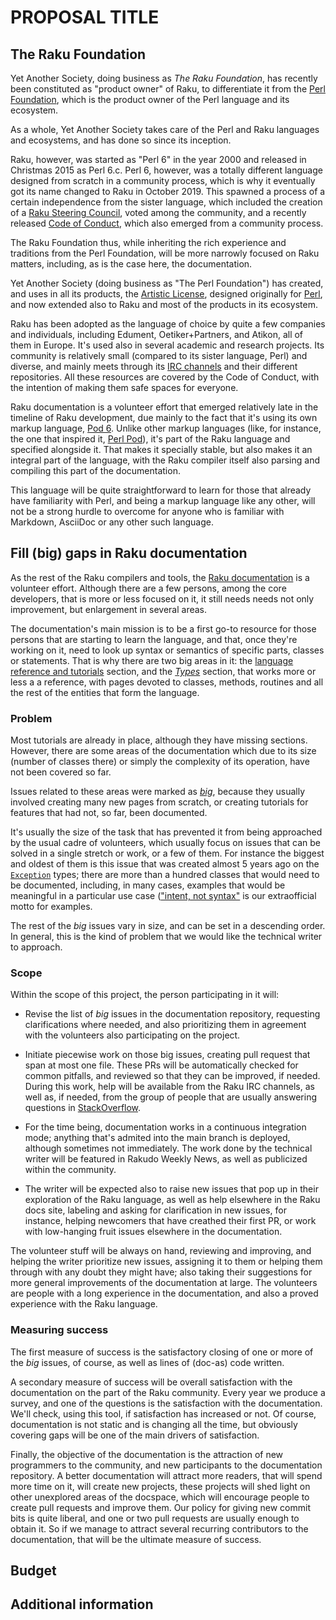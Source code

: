 # PROPOSAL TITLE

## The Raku Foundation

Yet Another Society, doing business as *The Raku Foundation*, has
recently been constituted as "product owner" of Raku, to differentiate
it from the [Perl Foundation](https://perlfoundation.org), which is
the product owner of the Perl language and its ecosystem.

As a whole, Yet Another Society takes care of the Perl and Raku
languages and ecosystems, and has done so since its inception.

Raku, however, was started as "Perl 6" in the year 2000 and released
in Christmas 2015 as Perl 6.c. Perl 6, however, was a totally
different language designed from scratch in a community process, which
is why it eventually got its name changed to Raku in
October 2019. This spawned a process of a certain independence from
the sister language, which included the creation of a [Raku Steering
Council](https://raku.github.io/Raku-Steering-Council/), voted among
the community, and a recently released [Code of
Conduct](https://raku.github.io/Raku-Steering-Council/papers/CoC),
which also emerged from a community process.

The Raku Foundation thus, while inheriting the rich experience and
traditions from the Perl Foundation, will be more narrowly focused on
Raku matters, including, as is the case here, the documentation.

Yet Another Society (doing business as "The Perl Foundation") has
created, and uses in all its products, the [Artistic
License](https://opensource.org/licenses/artistic-license-2.0),
designed originally for [Perl](https://perl.org), and now extended
also to Raku and most of the products in its ecosystem.

Raku has been adopted as the language of choice by quite a few
companies and individuals, including Edument, Oetiker+Partners, and
Atikon, all of them in Europe. It's used also in several academic and
research projects. Its community is relatively small (compared to its
sister language, Perl) and diverse, and mainly meets through its [IRC
channels](https://raku.org/community) and their different
repositories. All these resources are covered by the Code of Conduct,
with the intention of making them safe spaces for everyone.

Raku documentation is a volunteer effort that emerged relatively late
in the timeline of Raku development, due mainly to the fact that it's
using its own markup language, [Pod
6](https://docs.raku.org/language/pod). Unlike other markup languages
(like, for instance, the one that inspired it, [Perl
Pod](https://perldoc.perl.org/perlpod)), it's part of the Raku language
and specified alongside it. That makes it specially stable, but
also makes it an integral part of the language, with the Raku compiler
itself also parsing and compiling this part of the documentation.

This language will be quite straightforward to learn for those that
already have familiarity with Perl, and being a markup language like
any other, will not be a strong hurdle to overcome for anyone who is
familiar with Markdown, AsciiDoc or any other such language.

## Fill (big) gaps in Raku documentation

As the rest of the Raku compilers and tools, the [Raku
documentation](https://docs.raku.org) is a volunteer effort. Although
there are a few persons, among the core developers, that is more or
less focused on it, it still needs needs not only improvement, but
enlargement in several areas.

The documentation's main mission is to be a first go-to resource for
those persons that are starting to learn the language, and that, once
they're working on it, need to look up syntax or semantics of specific
parts, classes or statements. That is why there are two big areas in
it: the [language reference and
tutorials](https://docs.raku.org/language.html) section, and the
[*Types*](https://docs.raku.org/type.html) section, that works more or
less a a reference, with pages devoted to classes, methods, routines
and all the rest of the entities that form the language.

### Problem

Most tutorials are already in place, although they have missing
sections. However, there are some areas of the documentation which due
to its size (number of classes there) or simply the complexity of its
operation, have not been covered so far.

Issues related to these areas were marked as [*big*](https://github.com/Raku/doc/issues?q=is%3Aissue+is%3Aopen+label%3Abig), because they
usually involved creating many new pages from scratch, or creating
tutorials for features that had not, so far, been documented.

It's usually the size of the task that has prevented it from being
approached by the usual cadre of volunteers, which usually focus on
issues that can be solved in a single stretch or work, or a few of
them. For instance the biggest and oldest of them is this issue that
was created almost 5 years ago on the
[`Exception`](https://github.com/Raku/doc/issues/517) types; there are
more than a hundred classes that would need to be documented,
including, in many cases, examples that would be meaningful in a
particular use case (["intent, not
syntax"](https://github.com/Raku/doc/issues/1748) is our extraofficial
motto for examples.

The rest of the *big* issues vary in size, and can be set in a
descending order. In general, this is the kind of problem that we
would like the technical writer to approach.

### Scope

Within the scope of this project, the person participating in it will:

* Revise the list of *big* issues in the documentation repository,
  requesting clarifications where needed, and also prioritizing them
  in agreement with the volunteers also participating on the project.

* Initiate piecewise work on those big issues, creating pull request
  that span at most one file. These PRs will be automatically checked
  for common pitfalls, and reviewed so that they can be improved, if
  needed. During this work, help will be available from the Raku IRC
  channels, as well as, if needed, from the group of people that are
  usually answering questions in
  [StackOverflow](https://stackoverflow.com/questions/tagged/raku).

* For the time being, documentation works in a continuous integration
  mode; anything that's admited into the main branch is deployed,
  although sometimes not immediately. The work done by the technical
  writer will be featured in Rakudo Weekly News, as well as publicized
  within the community.

* The writer will be expected also to raise new issues that pop up in
  their exploration of the Raku language, as well as help elsewhere in
  the Raku docs site, labeling and asking for clarification in new
  issues, for instance, helping newcomers that have creathed their
  first PR, or work with low-hanging fruit issues elsewhere in the
  documentation.

The volunteer stuff will be always on hand, reviewing and improving,
and helping the writer prioritize new issues, assigning it to them or
helping them through with any doubt they might have; also taking their
suggestions for more general improvements of the documentation at
large. The volunteers are people with a long experience in the
documentation, and also a proved experience with the Raku language.

### Measuring success

The first measure of success is the satisfactory closing of one or
more of the *big* issues, of course, as well as lines of (doc-as) code
written.

A secondary measure of success will be overall satisfaction with the
documentation on the part of the Raku community. Every year we produce
a survey, and one of the questions is the satisfaction with the
documentation. We'll check, using this tool, if satisfaction has
increased or not. Of course, documentation is not static and is
changing all the time, but obviously covering gaps will be one of the
main drivers of satisfaction.

Finally, the objective of the documentation is the attraction of new
programmers to the community, and new participants to the
documentation repository. A better documentation will attract more
readers, that will spend more time on it, will create new projects,
these projects will shed light on other unexplored areas of the
docspace, which will encourage people to create pull requests and
improve them. Our policy for giving new commit bits is quite liberal,
and one or two pull requests are usually enough to obtain it. So if we
manage to attract several recurring contributors to the documentation,
that will be the ultimate measure of success.

## Budget

## Additional information

<!-- Previous experience with technical writers -->

<!-- Previous participation in Season of Docs, Google Summer of Code -->
<!-- or Others -->

